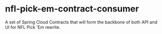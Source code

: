 # nfl-pick-em-contract-consumer
A set of Spring Cloud Contracts that will form the backbone of both API and UI for NFL Pick 'Em rewrite.
